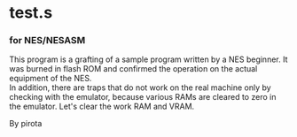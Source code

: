 # test.s

### for NES/NESASM  

This program is a grafting of a sample program written by a NES beginner. It was burned in flash ROM and confirmed the operation on the actual equipment of the NES.  
In addition, there are traps that do not work on the real machine only by checking with the emulator, because various RAMs are cleared to zero in the emulator. Let's clear the work RAM and VRAM.  

By pirota  
